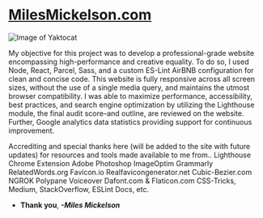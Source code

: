 # **[MilesMickelson.com](https://milesmickelson.com)**

![Image of Yaktocat](https://octodex.github.com/images/yaktocat.png)

My objective for this project was to develop a professional-grade website encompassing high-performance and creative equality. To do so, I used Node, React, Parcel, Sass, and a custom ES-Lint AirBNB configuration for clean and concise code. This website is fully responsive across all screen sizes, without the use of a single media query, and maintains the utmost browser compatibility. I was able to maximize performance, accessibility, best practices, and search engine optimization by utilizing the Lighthouse module, the final audit score–and outline, are reviewed on the website. Further, Google analytics data statistics providing support for continuous improvement.

Accrediting and special thanks here (will be added to the site with future updates) for resources and tools made available to me from..
Lighthouse Chrome Extension
Adobe Photoshop
ImageOptim
Grammarly
RelatedWords.org
Favicon.io
Realfavicongenerator.net
Cubic-Bezier.com
NGROK
Polypane
Voiceover
Dafont.com & Flaticon.com
CSS-Tricks, Medium, StackOverflow, ESLint Docs, etc.

* **Thank you**, ***-Miles Mickelson***
